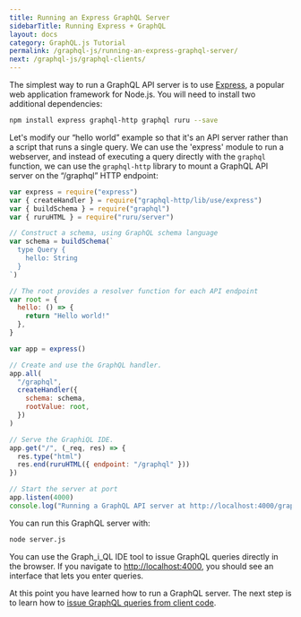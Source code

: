 ```yaml
---
title: Running an Express GraphQL Server
sidebarTitle: Running Express + GraphQL
layout: docs
category: GraphQL.js Tutorial
permalink: /graphql-js/running-an-express-graphql-server/
next: /graphql-js/graphql-clients/
---
```


The simplest way to run a GraphQL API server is to use [Express](https://expressjs.com), a popular web application framework for Node.js. You will need to install two additional dependencies:

```bash
npm install express graphql-http graphql ruru --save
```

Let's modify our “hello world” example so that it's an API server rather than a script that runs a single query. We can use the 'express' module to run a webserver, and instead of executing a query directly with the `graphql` function, we can use the `graphql-http` library to mount a GraphQL API server on the “/graphql” HTTP endpoint:

```javascript
var express = require("express")
var { createHandler } = require("graphql-http/lib/use/express")
var { buildSchema } = require("graphql")
var { ruruHTML } = require("ruru/server")

// Construct a schema, using GraphQL schema language
var schema = buildSchema(`
  type Query {
    hello: String
  }
`)

// The root provides a resolver function for each API endpoint
var root = {
  hello: () => {
    return "Hello world!"
  },
}

var app = express()

// Create and use the GraphQL handler.
app.all(
  "/graphql",
  createHandler({
    schema: schema,
    rootValue: root,
  })
)

// Serve the GraphiQL IDE.
app.get("/", (_req, res) => {
  res.type("html")
  res.end(ruruHTML({ endpoint: "/graphql" }))
})

// Start the server at port
app.listen(4000)
console.log("Running a GraphQL API server at http://localhost:4000/graphql")
```

You can run this GraphQL server with:

```bash
node server.js
```

You can use the Graph_i_QL IDE tool to issue GraphQL queries directly in the browser. If you navigate to [http://localhost:4000](http://localhost:4000), you should see an interface that lets you enter queries.

At this point you have learned how to run a GraphQL server. The next step is to learn how to [issue GraphQL queries from client code](/graphql-js/graphql-clients/).
